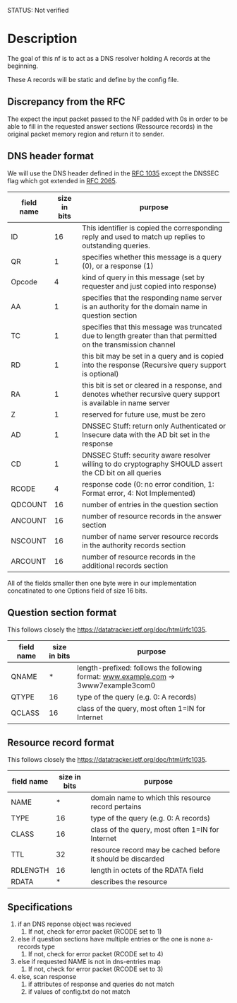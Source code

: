 STATUS: Not verified

# Description
The goal of this nf is to act as a DNS resolver holding A records at the beginning.

These A records will be static and define by the config file.

## Discrepancy from the RFC
The expect the input packet passed to the NF padded with 0s in order to be able to fill in the requested answer sections (Ressource records) in the original packet memory region and return it to sender.

## DNS header format
We will use the DNS header defined in the [RFC 1035](https://datatracker.ietf.org/doc/html/rfc1035) except the DNSSEC flag which got extended in [RFC 2065](https://datatracker.ietf.org/doc/html/rfc2065).

| field name | size in bits | purpose                                                                                                           |
| ---------- | ------------ | ----------------------------------------------------------------------------------------------------------------- |
| ID         | 16           | This identifier is copied the corresponding reply and used to match up replies to outstanding queries.            |
| QR         | 1            | specifies whether this message is a query (0), or a response (1)                                                  | <!-- TODO at packet processing: set to 1 -->       |
| Opcode     | 4            | kind of query in this message (set by requester and just copied into response)                                    |
| AA         | 1            | specifies that the responding name server is an authority for the domain name in question section                 | <!-- TODO at packet processing: maybe set to 1 --> |
| TC         | 1            | specifies that this message was truncated due to length greater than that permitted on the transmission channel   | <!-- TODO at packet processing: set to 0 -->       |
| RD         | 1            | this bit may be set in a query and is copied into the response (Recursive query support is optional)              |
| RA         | 1            | this bit is set or cleared in a response, and denotes whether recursive query support is available in name server | <!-- TODO at packet processing: maybe set to 1 --> |
| Z          | 1            | reserved for future use, must be zero                                                                             | <!-- TODO at packet processing: set to 0 -->       |
| AD         | 1            | DNSSEC Stuff: return only Authenticated or Insecure data with the AD bit set in the response                      |
| CD         | 1            | DNSSEC Stuff: security aware resolver willing to do cryptography SHOULD assert the CD bit on all queries          |
| RCODE      | 4            | response code (0: no error condition, 1: Format error, 4: Not Implemented)                                        |
| QDCOUNT    | 16           | number of entries in the question section                                                                         |
| ANCOUNT    | 16           | number of resource records in the answer section                                                                  |
| NSCOUNT    | 16           | number of name server resource records in the authority records section                                           |
| ARCOUNT    | 16           | number of resource records in the additional records section                                                      |

All of the fields smaller then one byte were in our implementation concatinated to one Options field of size 16 bits.

## Question section format
This follows closely the https://datatracker.ietf.org/doc/html/rfc1035.

| field name | size in bits | purpose                                                                             |
| ---------- | ------------ | ----------------------------------------------------------------------------------- |
| QNAME      | *            | length-prefixed: follows the following format: www.example.com -> 3www7example3com0 |
| QTYPE      | 16           | type of the query (e.g. 0: A records)                                               | <!-- TODO at packet processing: check if Opcode!=1, set here to NotImplemented --> |
| QCLASS     | 16           | class of the query, most often 1=IN for Internet                                    |

## Resource record format
This follows closely the https://datatracker.ietf.org/doc/html/rfc1035.

| field name | size in bits | purpose                                                     |
| ---------- | ------------ | ----------------------------------------------------------- |
| NAME       | *            | domain name to which this resource record pertains          | <!-- TODO at packet processing: copy from question section --> |
| TYPE       | 16           | type of the query (e.g. 0: A records)                       | <!-- TODO at packet processing: copy from question section --> |
| CLASS      | 16           | class of the query, most often 1=IN for Internet            | <!-- TODO at packet processing: copy from question section --> |
| TTL        | 32           | resource record may be cached before it should be discarded | <!-- TODO at packet processing: set value from config.txt -->  |
| RDLENGTH   | 16           | length in octets of the RDATA field                         | <!-- TODO at packet processing: set value to 32 -->            |
| RDATA      | *            | describes the resource                                      | <!-- TODO at packet processing: set ip from config.txt -->     |

## Specifications
1. if an DNS reponse object was recieved
   1. If not, check for error packet (RCODE set to 1)
2. else if question sections have multiple entries or the one is none a-records type
   1. If not, check for error packet (RCODE set to 4)
3. else if requested NAME is not in dns-entries map
   1. If not, check for error packet (RCODE set to 3)
4. else, scan response
   1. if attributes of response and queries do not match
   2. if values of config.txt do not match